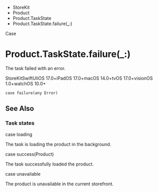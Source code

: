 

- StoreKit
- Product
- Product.TaskState
-  Product.TaskState.failure(\_:) 

Case

# Product.TaskState.failure(\_:)

The task failed with an error.

StoreKitSwiftUIiOS 17.0+iPadOS 17.0+macOS 14.0+tvOS 17.0+visionOS 1.0+watchOS 10.0+

``` source
case failure(any Error)
```

## See Also

### Task states

case loading

The task is loading the product in the background.

case success(Product)

The task successfully loaded the product.

case unavailable

The product is unavailable in the current storefront.

